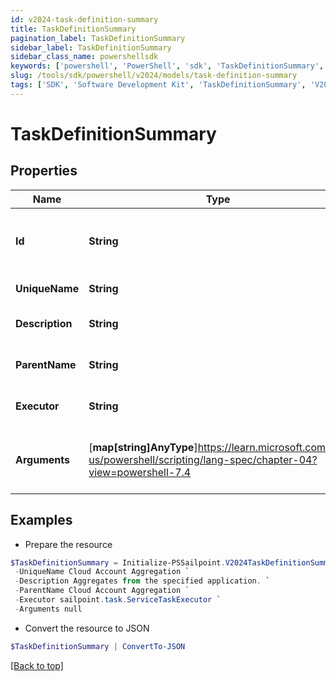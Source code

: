 ```yaml
---
id: v2024-task-definition-summary
title: TaskDefinitionSummary
pagination_label: TaskDefinitionSummary
sidebar_label: TaskDefinitionSummary
sidebar_class_name: powershellsdk
keywords: ['powershell', 'PowerShell', 'sdk', 'TaskDefinitionSummary', 'V2024TaskDefinitionSummary'] 
slug: /tools/sdk/powershell/v2024/models/task-definition-summary
tags: ['SDK', 'Software Development Kit', 'TaskDefinitionSummary', 'V2024TaskDefinitionSummary']
---
```



# TaskDefinitionSummary

## Properties

Name | Type | Description | Notes
------------ | ------------- | ------------- | -------------
**Id** |  **String** | System-generated unique ID of the TaskDefinition | [required]
**UniqueName** |  **String** | Name of the TaskDefinition | [required]
**Description** |  **String** | Description of the TaskDefinition | [required]
**ParentName** |  **String** | Name of the parent of the TaskDefinition | [required]
**Executor** |  **String** | Executor of the TaskDefinition | [required]
**Arguments** |  [**map[string]AnyType**]https://learn.microsoft.com/en-us/powershell/scripting/lang-spec/chapter-04?view=powershell-7.4 | Formal parameters of the TaskDefinition, without values | [required]

## Examples

- Prepare the resource
```powershell
$TaskDefinitionSummary = Initialize-PSSailpoint.V2024TaskDefinitionSummary  -Id 2c91808475b4334b0175e1dff64b63c5 `
 -UniqueName Cloud Account Aggregation `
 -Description Aggregates from the specified application. `
 -ParentName Cloud Account Aggregation `
 -Executor sailpoint.task.ServiceTaskExecutor `
 -Arguments null
```

- Convert the resource to JSON
```powershell
$TaskDefinitionSummary | ConvertTo-JSON
```


[[Back to top]](#) 

